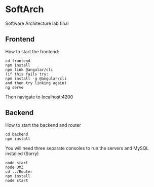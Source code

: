 # SoftArch
Software Architecture lab final

## Frontend

How to start the frontend:

```
cd frontend
npm install
npm link @angular/cli
(if this fails try:
npm install -g @angular/cli
and then try linking again)
ng serve
```
Then navigate to localhost:4200


## Backend
How to start the backend and router

```
cd backend
npm install
```
You will need three separate consoles to run the servers and MySQL installed (Sorry)

```
node start
node DMZ
cd ../Router
npm install
node start
``` 
